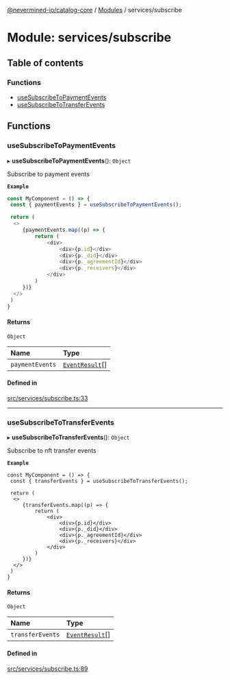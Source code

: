 [@nevermined-io/catalog-core](../README.md) / [Modules](../modules.md) / services/subscribe

# Module: services/subscribe

## Table of contents

### Functions

- [useSubscribeToPaymentEvents](services_subscribe.md#usesubscribetopaymentevents)
- [useSubscribeToTransferEvents](services_subscribe.md#usesubscribetotransferevents)

## Functions

### useSubscribeToPaymentEvents

▸ **useSubscribeToPaymentEvents**(): `Object`

Subscribe to payment events

**`Example`**

```typescript
const MyComponent = () => {
 const { paymentEvents } = useSubscribeToPaymentEvents();

 return (
  <>
     {paymentEvents.map((p) => {
         return (
             <div>
                 <div>{p.id}</div>
                 <div>{p._did}</div>
                 <div>{p._agreementId}</div>
                 <div>{p._receivers}</div>
             </div>
         )
     })}
  </>
 )
}
```

#### Returns

`Object`

| Name | Type |
| :------ | :------ |
| `paymentEvents` | [`EventResult`](index.md#eventresult)[] |

#### Defined in

[src/services/subscribe.ts:33](https://github.com/nevermined-io/components-catalog/blob/76192a6/lib/src/services/subscribe.ts#L33)

___

### useSubscribeToTransferEvents

▸ **useSubscribeToTransferEvents**(): `Object`

Subscribe to nft transfer events

**`Example`**

```tsx
const MyComponent = () => {
 const { transferEvents } = useSubscribeToTransferEvents();

 return (
  <>
     {transferEvents.map((p) => {
         return (
             <div>
                 <div>{p.id}</div>
                 <div>{p._did}</div>
                 <div>{p._agreementId}</div>
                 <div>{p._receivers}</div>
             </div>
         )
     })}
  </>
 )
}
```

#### Returns

`Object`

| Name | Type |
| :------ | :------ |
| `transferEvents` | [`EventResult`](index.md#eventresult)[] |

#### Defined in

[src/services/subscribe.ts:89](https://github.com/nevermined-io/components-catalog/blob/76192a6/lib/src/services/subscribe.ts#L89)
